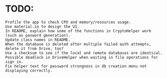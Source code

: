 # TODO:
    Profile the app to check CPU and memory/resources usage.
    Use material.io to design the UI.
    In README, explain how some of the functions in CryptoHelper work (such as pasword generation).
    Update class names in README.
    When the database is deleted after multiple failed auth attempts, delete it from Drive, too?
    Use a checksum to see if the local and remote databases are identical.
    Possible deadlock in DriveHelper when waiting in file operations for sign in.
    Fix helper text for password strongness in db creation menu not displaying correctly.

